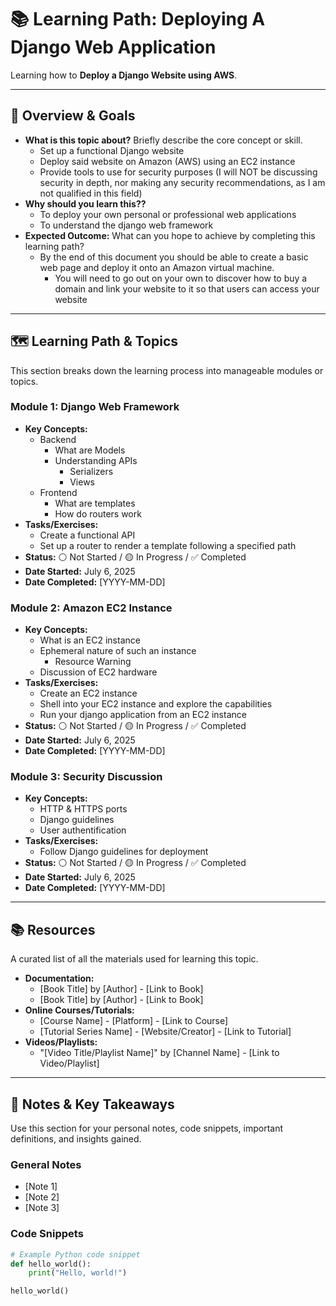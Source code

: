 # 📚 Learning Path: Deploying A Django Web Application

Learning how to **Deploy a Django Website using AWS**.

---

## 🎯 Overview & Goals

* **What is this topic about?** Briefly describe the core concept or skill.
    * Set up a functional Django website
    * Deploy said website on Amazon (AWS) using an EC2 instance
    * Provide tools to use for security purposes (I will NOT be discussing security in depth, nor making any security recommendations, as I am not qualified in this field)
* **Why should you learn this??**
    * To deploy your own personal or professional web applications
    * To understand the django web framework
* **Expected Outcome:** What can you hope to achieve by completing this learning path?
    * By the end of this document you should be able to create a basic web page and deploy it onto an Amazon virtual machine.
      * You will need to go out on your own to discover how to buy a domain and link your website to it so that users can access your website  

---

## 🗺️ Learning Path & Topics

This section breaks down the learning process into manageable modules or topics.

### Module 1: Django Web Framework

* **Key Concepts:**
    * Backend
       * What are Models
       * Understanding APIs
           * Serializers
           * Views
    * Frontend
       * What are templates
       * How do routers work
* **Tasks/Exercises:**
    * Create a functional API
    * Set up a router to render a template following a specified path
* **Status:** ⚪ Not Started / 🟡 In Progress / ✅ Completed
* **Date Started:** July 6, 2025
* **Date Completed:** [YYYY-MM-DD]

### Module 2: Amazon EC2 Instance

* **Key Concepts:**
    * What is an EC2 instance
    * Ephemeral nature of such an instance
       * Resource Warning
    * Discussion of EC2 hardware
* **Tasks/Exercises:**
    * Create an EC2 instance
    * Shell into your EC2 instance and explore the capabilities
    * Run your django application from an EC2 instance
* **Status:** ⚪ Not Started / 🟡 In Progress / ✅ Completed
* **Date Started:** July 6, 2025
* **Date Completed:** [YYYY-MM-DD]

### Module 3: Security Discussion

* **Key Concepts:**
    * HTTP & HTTPS ports
    * Django guidelines
    * User authentification
* **Tasks/Exercises:**
    * Follow Django guidelines for deployment
* **Status:** ⚪ Not Started / 🟡 In Progress / ✅ Completed
* **Date Started:** July 6, 2025
* **Date Completed:** [YYYY-MM-DD]

---

## 📚 Resources

A curated list of all the materials used for learning this topic.

* **Documentation:**
    * [Book Title] by [Author] - [Link to Book]
    * [Book Title] by [Author] - [Link to Book]
* **Online Courses/Tutorials:**
    * [Course Name] - [Platform] - [Link to Course]
    * [Tutorial Series Name] - [Website/Creator] - [Link to Tutorial]
* **Videos/Playlists:**
    * "[Video Title/Playlist Name]" by [Channel Name] - [Link to Video/Playlist]

---

## 📝 Notes & Key Takeaways

Use this section for your personal notes, code snippets, important definitions, and insights gained.

### General Notes

* [Note 1]
* [Note 2]
* [Note 3]

### Code Snippets

```python
# Example Python code snippet
def hello_world():
    print("Hello, world!")

hello_world()
